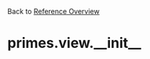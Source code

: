 
Back to [Reference Overview](https://github.com/pyrustic/primes/blob/master/docs/reference/README.Md)

# primes.view.\_\_init\_\_



<br>


